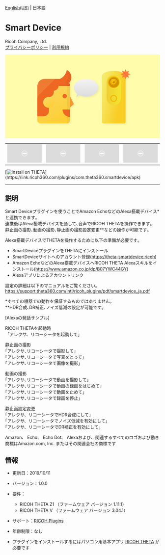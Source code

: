 [English(US)](README.md) | 日本語

# Smart Device
Ricoh Company, Ltd.  
[プライバシーポリシー](../../README.ja.md#%E3%83%97%E3%83%A9%E3%82%A4%E3%83%90%E3%82%B7%E3%83%BC%E3%83%9D%E3%83%AA%E3%82%B7%E3%83%BC) | [利用規約](../../README.ja.md#%E5%88%A9%E7%94%A8%E8%A6%8F%E7%B4%84)

<div align="center">
 <img src="1.png">
 <table>
  <tr>
   <td><img src="../../resources/common/img/noimg.png"></td>
   <td><img src="../../resources/common/img/noimg.png"></td>
   <td><img src="../../resources/common/img/noimg.png"></td>
   <td><img src="../../resources/common/img/noimg.png"></td>
  </tr>
 </table>
</div>

[![Install on THETA](https://assets.ricoh360.com/image/upload/v1/front/theta/install-button.svg?)](https://link.ricoh360.com/plugins/com.theta360.smartdevice/apk)

***

## 説明
Smart Deviceプラグインを使うことでAmazon EchoなどのAlexa搭載デバイス*と連携できます｡  
連携後はAlexa搭載デバイスを通して､音声でRICOH THETAを操作できます｡  
静止画の撮影､動画の撮影､静止画の撮影設定変更**などの操作が可能です｡  

Alexa搭載デバイスでTHETAを操作するために以下の準備が必要です｡  
* SmartDeviceプラグインをTHETAにインストール
* SmartDeviceサイトへのアカウント登録(https://theta-smartdevice.ricoh)
* Amazon EchoなどのAlexa搭載デバイスへRICOH THETA Alexaスキルをインストール(https://www.amazon.co.jp/dp/B07YWC44GY)
* Alexaアプリによるアカウントリンク

設定の詳細は以下のマニュアルをご覧ください｡  
https://support.theta360.com/intl/ricoh_plugins/pdf/smartdevice_ja.pdf  
  
*すべての機器での動作を保証するものではありません。  
**HDR合成､DR補正､ノイズ低減の設定が可能です｡  
  
[Alexaの発話サンプル]  
  
RICOH THETAを起動時  
「アレクサ、リコーシータを起動して」  
  
静止画の撮影  
｢アレクサ､リコーシータで撮影して｣  
｢アレクサ､リコーシータで写真をとって｣  
｢アレクサ､リコーシータで画像を撮影｣  
  
動画の撮影  
｢アレクサ､リコーシータで動画を撮影して｣  
｢アレクサ､リコーシータで動画の録画をはじめて｣  
｢アレクサ､リコーシータで動画を止めて｣  
｢アレクサ､リコーシータで録画を停止｣  
  
静止画設定変更  
｢アレクサ、リコーシータでHDR合成にして｣  
｢アレクサ、リコーシータでノイズ低減を有効にして｣  
｢アレクサ、リコーシータでDR補正を有効にして｣  
  
Amazon、 Echo、 Echo Dot、 Alexaおよび、関連するすべてのロゴおよび動き商標はAmazon.com, Inc. またはその関連会社の商標です 

## 情報
  * 更新日：2019/10/11
  * バージョン：1.0.0
  * 要件：
    * RICOH THETA Z1 （ファームウェア バージョン 1.11.1）
    * RICOH THETA V （ファームウェア バージョン 3.04.1）
  * サポート：[RICOH Plugins](https://support.theta360.com/ja/)
  * 年齢制限：なし

* プラグインをインストールするにはパソコン用基本アプリ [RICOH THETA](https://theta360.com/ja/about/application/pc.html#app-detail-01) が必要です
